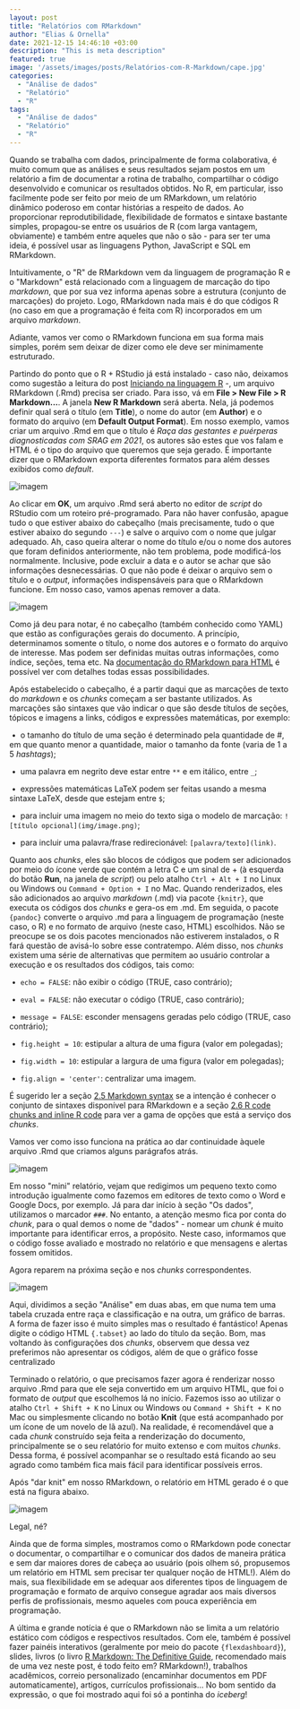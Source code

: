 ```yaml
---
layout: post
title: "Relatórios com RMarkdown"
author: "Elias & Ornella"
date: 2021-12-15 14:46:10 +03:00
description: "This is meta description"
featured: true
image: '/assets/images/posts/Relatórios-com-R-Markdown/cape.jpg'
categories: 
  - "Análise de dados"
  - "Relatório"
  - "R"
tags:
  - "Análise de dados"
  - "Relatório"
  - "R"
---
```


Quando se trabalha com dados, principalmente de forma colaborativa, é muito comum que as análises e seus resultados sejam postos em um relatório a fim de documentar a rotina de trabalho, compartilhar o código desenvolvido e comunicar os resultados obtidos. No R, em particular, isso facilmente pode ser feito por meio de um RMarkdown, um relatório dinâmico poderoso em contar histórias a respeito de dados. Ao proporcionar reprodutibilidade, flexibilidade de formatos e sintaxe bastante simples, propagou-se entre os usuários de R (com larga vantagem, obviamente) e também entre aqueles que não o são - para ser ter uma ideia, é possível usar as linguagens Python, JavaScript e SQL em RMarkdown.

Intuitivamente, o "R" de RMarkdown vem da linguagem de programação R e o "Markdown" está relacionado com a linguagem de marcação do tipo _markdown_, que por sua vez informa apenas sobre a estrutura (conjunto de marcações) do projeto. Logo, RMarkdown nada mais é do que códigos R (no caso em que a programação é feita com R) incorporados em um arquivo _markdown_. 

Adiante, vamos ver como o RMarkdown funciona em sua forma mais simples, porém sem deixar de dizer como ele deve ser minimamente estruturado.

Partindo do ponto que o R + RStudio já está instalado - caso não, deixamos como sugestão a leitura do post [Iniciando na linguagem R](https://observatorioobstetrico.github.io/r/programação/2019/04/14/Iniciando-no-R/) -, um arquivo RMarkdown (.Rmd) precisa ser criado. Para isso, vá em **File > New File > R Markdown...**. A janela **New R Markdown** será aberta. Nela, já podemos definir qual será o título (em **Title**), o nome do autor (em **Author**) e o formato do arquivo (em **Default Output Format**). Em nosso exemplo, vamos criar um arquivo .Rmd em que o título é _Raça das gestantes e puérperas diagnosticadas com SRAG em 2021_, os autores são estes que vos falam e HTML é o tipo do arquivo que queremos que seja gerado. É importante dizer que o RMarkdown exporta  diferentes formatos para além desses exibidos como _default_.

![imagem](/assets/images/posts/Relatórios-com-R-Markdown/fig1.png)

Ao clicar em **OK**, um arquivo .Rmd será aberto no editor de _script_ do RStudio com um roteiro pré-programado. Para não haver confusão, apague tudo o que estiver abaixo do cabeçalho (mais precisamente, tudo o que estiver abaixo do segundo `---`) e salve o arquivo com o nome que julgar adequado. Ah, caso queira alterar o nome do título e/ou o nome dos autores que foram definidos anteriormente, não tem problema, pode modificá-los normalmente. Inclusive, pode excluir a data e o autor se achar que são informações desnecessárias. O que não pode é deixar o arquivo sem o título e o _output_, informações indispensáveis para que o RMarkdown funcione. Em nosso caso, vamos apenas remover a data.

![imagem](/assets/images/posts/Relatórios-com-R-Markdown/fig2.png)

Como já deu para notar, é no cabeçalho (também conhecido como YAML) que estão as configurações gerais do documento. A princípio, determinamos somente o título, o nome dos autores e o formato do arquivo de interesse. Mas podem ser definidas muitas outras informações, como índice, seções, tema etc. Na [documentação do RMarkdown para HTML](https://bookdown.org/yihui/rmarkdown/html-document.html) é possível ver com detalhes todas essas possibilidades.

Após estabelecido o cabeçalho, é a partir daqui que as marcações de texto do _markdown_ e os _chunks_ começam a ser bastante utilizados. As marcações são sintaxes que vão indicar o que são desde títulos de seções, tópicos e imagens a links, códigos e expressões matemáticas, por exemplo:

&nbsp;&bull;&nbsp; o tamanho do título de uma seção é determinado pela quantidade de #, em que quanto menor a quantidade, maior o tamanho da fonte (varia de 1 a 5 _hashtags_);

&nbsp;&bull;&nbsp; uma palavra em negrito deve estar entre `**` e em itálico, entre `_`;

&nbsp;&bull;&nbsp; expressões matemáticas LaTeX podem ser feitas usando a mesma sintaxe LaTeX, desde que estejam entre `$`;

&nbsp;&bull;&nbsp; para incluir uma imagem no meio do texto siga o modelo de marcação: `![título opcional](img/image.png)`; 

&nbsp;&bull;&nbsp; para incluir uma palavra/frase redirecionável: `[palavra/texto](link)`.

Quanto aos _chunks_, eles são blocos de códigos que podem ser adicionados por meio do ícone verde que contém a letra C e um sinal de + (à esquerda do botão **Run**, na janela de _script_) ou pelo atalho `Ctrl + Alt + I` no Linux ou Windows ou `Command + Option + I` no Mac. Quando renderizados, eles são adicionados ao arquivo _markdown_ (.md) via pacote `{knitr}`, que executa os códigos dos _chunks_ e gera-os em .md. Em seguida, o pacote `{pandoc}` converte o arquivo .md para a linguagem de programação (neste caso, o R) e no formato de arquivo (neste caso, HTML) escolhidos. Não se preocupe se os dois pacotes mencionados não estiverem instalados, o R fará questão de avisá-lo sobre esse contratempo. Além disso, nos _chunks_ existem uma série de alternativas que permitem ao usuário controlar a execução e os resultados dos códigos, tais como:

&nbsp;&bull;&nbsp; `echo = FALSE`: não exibir o código (TRUE, caso contrário);

&nbsp;&bull;&nbsp; `eval = FALSE`: não executar o código (TRUE, caso contrário);

&nbsp;&bull;&nbsp; `message = FALSE`: esconder mensagens geradas pelo código (TRUE, caso contrário);

&nbsp;&bull;&nbsp; `fig.height = 10`: estipular a altura de uma figura (valor em polegadas);

&nbsp;&bull;&nbsp; `fig.width = 10`: estipular a largura de uma figura (valor em polegadas); 

&nbsp;&bull;&nbsp; `fig.align = 'center'`: centralizar uma imagem.

É sugerido ler a seção [2.5 Markdown syntax](https://bookdown.org/yihui/rmarkdown/markdown-syntax.html) se a intenção é conhecer o conjunto de sintaxes disponível para RMarkdown e a seção [2.6 R code chunks and inline R code](https://bookdown.org/yihui/rmarkdown/r-code.html) para ver a gama de opções que está a serviço dos _chunks_.

Vamos ver como isso funciona na prática ao dar continuidade àquele arquivo .Rmd que criamos alguns parágrafos atrás.

![imagem](/assets/images/posts/Relatórios-com-R-Markdown/fig3.png)

Em nosso "mini" relatório, vejam que redigimos um pequeno texto como introdução igualmente como fazemos em editores de texto como o Word e Google Docs, por exemplo. Já para dar início à seção "Os dados", utilizamos o marcador `###`. No entanto, a atenção mesmo fica por conta do _chunk_, para o qual demos o nome de "dados" - nomear um _chunk_ é muito importante para identificar erros, a propósito. Neste caso, informamos que o código fosse avaliado e mostrado no relatório e que mensagens e alertas fossem omitidos.

Agora reparem na próxima seção e nos _chunks_ correspondentes.

![imagem](/assets/images/posts/Relatórios-com-R-Markdown/fig4.png)

Aqui, dividimos a seção "Análise" em duas abas, em que numa tem uma tabela cruzada entre raça e classificação e na outra, um gráfico de barras. A forma de fazer isso é muito simples mas o resultado é fantástico! Apenas digite o código HTML `{.tabset}` ao lado do título da seção. Bom, mas voltando às configurações dos _chunks_, observem que dessa vez preferimos não apresentar os códigos, além de que o gráfico fosse centralizado

Terminado o relatório, o que precisamos fazer agora é renderizar nosso arquivo .Rmd para que ele seja convertido em um arquivo HTML, que foi o formato de _output_ que escolhemos lá no início. Fazemos isso ao utilizar o atalho `Ctrl + Shift + K` no Linux ou Windows ou `Command + Shift + K` no Mac ou simplesmente clicando no botão **Knit** (que está acompanhado por um ícone de um novelo de lã azul). Na realidade, é recomendável que a cada _chunk_ construído seja feita a renderização do documento, principalmente se o seu relatório for muito extenso e com muitos _chunks_. Dessa forma, é possível acompanhar se o resultado está ficando ao seu agrado como também fica mais fácil para identificar possíveis erros.

Após "dar knit" em nosso RMarkdown, o relatório em HTML gerado é o que está na figura abaixo.

![imagem](/assets/images/posts/Relatórios-com-R-Markdown/fig5.png)

Legal, né?

Ainda que de forma simples, mostramos como o RMarkdown pode conectar o documentar, o compartilhar e o comunicar dos dados de maneira prática e sem dar maiores dores de cabeça ao usuário (pois olhem só, propusemos um relatório em HTML sem precisar ter qualquer noção de HTML!). Além do mais, sua flexibilidade em se adequar aos diferentes tipos de linguagem de programação e formato de arquivo consegue agradar aos mais diversos perfis de profissionais, mesmo aqueles com pouca experiência em programação. 

A última e grande notícia é que o RMarkdown não se limita a um relatório estático com códigos e respectivos resultados. Com ele, também é possível fazer painéis interativos (geralmente por meio do pacote `{flexdashboard}`), slides, livros (o livro [R Markdown: The Definitive Guide](https://bookdown.org/yihui/rmarkdown/), recomendado mais de uma vez neste post, é todo feito em? RMarkdown!), trabalhos acadêmicos, correio personalizado (encaminhar documentos em PDF automaticamente), artigos, currículos profissionais... No bom sentido da expressão, o que foi mostrado aqui foi só a pontinha do _iceberg_!
